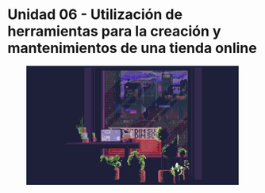 # Unidad 06 - Utilización de herramientas para la creación y mantenimientos de una tienda online

<div align=center>
    <img src="../../extras/view.gif" alt="view" width="85%">
</div>